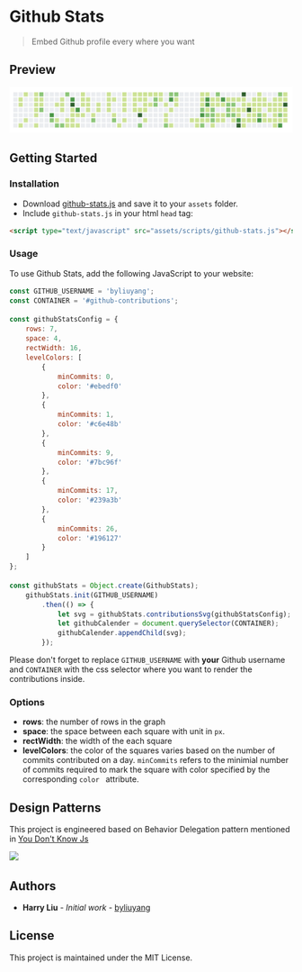 # Github Stats
> Embed Github profile every where you want

## Preview
![](screenshot.png)

## Getting Started
### Installation
- Download [github-stats.js](master/src/github-stats.js) and save it to your `assets` folder.
- Include `github-stats.js` in your html `head` tag:

```html
<script type="text/javascript" src="assets/scripts/github-stats.js"></script>
```

### Usage

To use Github Stats, add the following JavaScript to your website:

```javascript
const GITHUB_USERNAME = 'byliuyang';
const CONTAINER = '#github-contributions';

const githubStatsConfig = {
    rows: 7,
    space: 4,
    rectWidth: 16,
    levelColors: [
        {
            minCommits: 0,
            color: '#ebedf0'
        },
        {
            minCommits: 1,
            color: '#c6e48b'
        },
        {
            minCommits: 9,
            color: '#7bc96f'
        },
        {
            minCommits: 17,
            color: '#239a3b'
        },
        {
            minCommits: 26,
            color: '#196127'
        }
    ]
};

const githubStats = Object.create(GithubStats);
    githubStats.init(GITHUB_USERNAME)
        .then(() => {
            let svg = githubStats.contributionsSvg(githubStatsConfig);
            let githubCalender = document.querySelector(CONTAINER);
            githubCalender.appendChild(svg);
        });
```

Please don't forget to replace `GITHUB_USERNAME` with **your** Github username and `CONTAINER` with the css selector where you want to render the contributions inside.

### Options
- **rows**: the number of rows in the graph
- **space**: the space between each square with unit in `px`.
- **rectWidth**: the width of the each square
- **levelColors**: the color of the squares varies based on the number of commits contributed on a day. `minCommits` refers to the minimial number of commits required to mark the square with color specified by the corresponding `color ` attribute.

## Design Patterns
This project is engineered based on Behavior Delegation pattern mentioned in [You Don't Know Js](https://github.com/getify/You-Dont-Know-JS/blob/master/this%20%26%20object%20prototypes/ch6.md)

![](https://github.com/getify/You-Dont-Know-JS/blob/master/this%20%26%20object%20prototypes/cover.jpg)

## Authors

- **Harry Liu** - *Initial work* - [byliuyang](https://github.com/byliuyang)

## License
This project is maintained under the MIT License.
